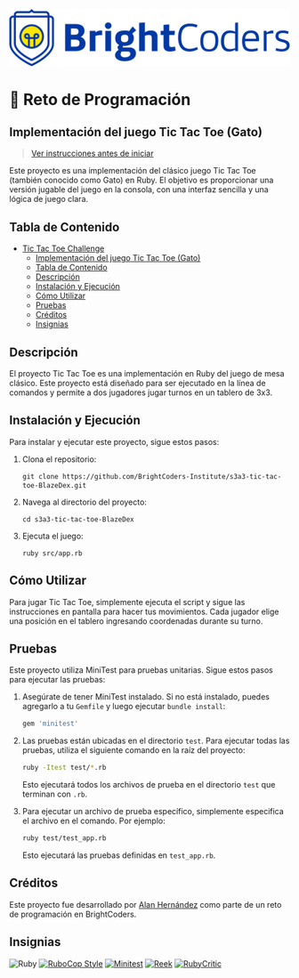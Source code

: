 ![BrightCoders Logo](img/logo.png)

# 🥷 Reto de Programación
## Implementación del juego Tic Tac Toe (Gato)

> [Ver instrucciones antes de iniciar](./instructions.md)

Este proyecto es una implementación del clásico juego Tic Tac Toe (también conocido como Gato) en Ruby. El objetivo es proporcionar una versión jugable del juego en la consola, con una interfaz sencilla y una lógica de juego clara.

## Tabla de Contenido
- [Tic Tac Toe Challenge](#tic-tac-toe-challenge)
  - [Implementación del juego Tic Tac Toe (Gato)](#implementación-del-juego-tic-tac-toe-gato)
  - [Tabla de Contenido](#tabla-de-contenido)
  - [Descripción](#descripción)
  - [Instalación y Ejecución](#instalación-y-ejecución)
  - [Cómo Utilizar](#cómo-utilizar)
  - [Pruebas](#pruebas)
  - [Créditos](#créditos)
  - [Insignias](#insignias)

## Descripción
El proyecto Tic Tac Toe es una implementación en Ruby del juego de mesa clásico. Este proyecto está diseñado para ser ejecutado en la línea de comandos y permite a dos jugadores jugar turnos en un tablero de 3x3.

## Instalación y Ejecución
Para instalar y ejecutar este proyecto, sigue estos pasos:
1. Clona el repositorio:
   ```
   git clone https://github.com/BrightCoders-Institute/s3a3-tic-tac-toe-BlazeDex.git
   ```
2. Navega al directorio del proyecto:
   ```
   cd s3a3-tic-tac-toe-BlazeDex
   ```
3. Ejecuta el juego:
   ```
   ruby src/app.rb
   ```

## Cómo Utilizar
Para jugar Tic Tac Toe, simplemente ejecuta el script y sigue las instrucciones en pantalla para hacer tus movimientos. Cada jugador elige una posición en el tablero ingresando coordenadas durante su turno.

## Pruebas

Este proyecto utiliza MiniTest para pruebas unitarias. Sigue estos pasos para ejecutar las pruebas:

1. Asegúrate de tener MiniTest instalado. Si no está instalado, puedes agregarlo a tu `Gemfile` y luego ejecutar `bundle install`:

   ```ruby
   gem 'minitest'
   ```

2. Las pruebas están ubicadas en el directorio `test`. Para ejecutar todas las pruebas, utiliza el siguiente comando en la raíz del proyecto:

   ```sh
   ruby -Itest test/*.rb
   ```

   Esto ejecutará todos los archivos de prueba en el directorio `test` que terminan con `.rb`.

3. Para ejecutar un archivo de prueba específico, simplemente especifica el archivo en el comando. Por ejemplo:

   ```sh
   ruby test/test_app.rb
   ```

   Esto ejecutará las pruebas definidas en `test_app.rb`.

## Créditos
Este proyecto fue desarrollado por [Alan Hernández](https://github.com/BlazeDex) como parte de un reto de programación en BrightCoders.

## Insignias
![Ruby](https://img.shields.io/badge/ruby-%23CC342D.svg?style=for-the-badge&logo=ruby&logoColor=white)
[![RuboCop Style](https://img.shields.io/badge/code_style-RuboCop-brightgreen.svg)](https://github.com/rubocop/rubocop)
[![Minitest](https://img.shields.io/badge/test-Minitest-blue.svg)](https://github.com/seattlerb/minitest)
[![Reek](https://img.shields.io/badge/code_smell-Reek-yellowgreen.svg)](https://github.com/troessner/reek)
[![RubyCritic](https://img.shields.io/badge/code_quality-RubyCritic-orange.svg)](https://github.com/whitesmith/rubycritic)
